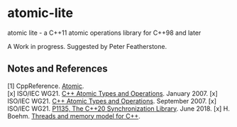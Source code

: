 # atomic-lite

atomic lite - a C++11 atomic operations library for C++98 and later

A Work in progress. Suggested by Peter Featherstone.

## Notes and References

[1] CppReference. [Atomic](http://en.cppreference.com/w/cpp/utility/atomic).  
[x] ISO/IEC WG21. [C++ Atomic Types and Operations](https://wg21.link/n2145). January 2007.
[x] ISO/IEC WG21. [C++ Atomic Types and Operations](https://wg21.link/n2393). September 2007.
[x] ISO/IEC WG21. [P1135, The C++20 Synchronization Library](http://wg21.link/p1135). June 2018.
[x] H. Boehm. [Threads and memory model for C++](https://hboehm.info/c++mm/).
